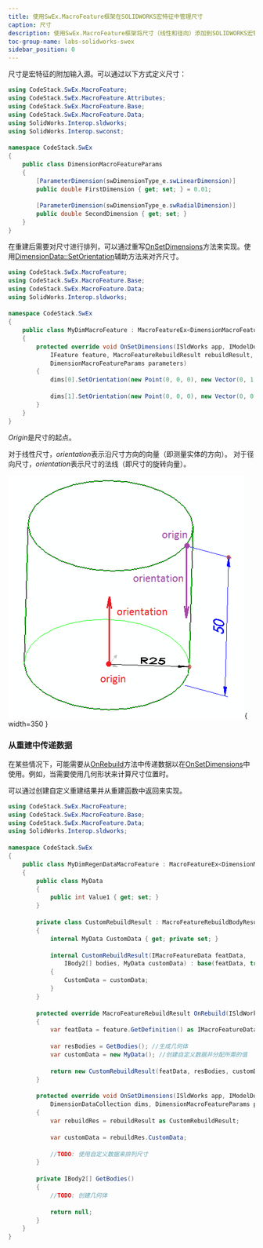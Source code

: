 ```yaml
---
title: 使用SwEx.MacroFeature框架在SOLIDWORKS宏特征中管理尺寸
caption: 尺寸
description: 使用SwEx.MacroFeature框架将尺寸（线性和径向）添加到SOLIDWORKS宏特征中
toc-group-name: labs-solidworks-swex
sidebar_position: 0
---
```

尺寸是宏特征的附加输入源。可以通过以下方式定义尺寸：

~~~ cs
using CodeStack.SwEx.MacroFeature;
using CodeStack.SwEx.MacroFeature.Attributes;
using CodeStack.SwEx.MacroFeature.Base;
using CodeStack.SwEx.MacroFeature.Data;
using SolidWorks.Interop.sldworks;
using SolidWorks.Interop.swconst;

namespace CodeStack.SwEx
{
    public class DimensionMacroFeatureParams
    {
        [ParameterDimension(swDimensionType_e.swLinearDimension)]
        public double FirstDimension { get; set; } = 0.01;

        [ParameterDimension(swDimensionType_e.swRadialDimension)]
        public double SecondDimension { get; set; }
    }    
}

~~~



在重建后需要对尺寸进行排列，可以通过重写[OnSetDimensions](https://docs.codestack.net/swex/macro-feature/html/M_CodeStack_SwEx_MacroFeature_MacroFeatureEx_1_OnSetDimensions.htm)方法来实现。使用[DimensionData::SetOrientation](https://docs.codestack.net/swex/macro-feature/html/M_CodeStack_SwEx_MacroFeature_Data_DimensionDataExtension_SetOrientation.htm)辅助方法来对齐尺寸。

~~~ cs
using CodeStack.SwEx.MacroFeature;
using CodeStack.SwEx.MacroFeature.Base;
using CodeStack.SwEx.MacroFeature.Data;
using SolidWorks.Interop.sldworks;

namespace CodeStack.SwEx
{
    public class MyDimMacroFeature : MacroFeatureEx<DimensionMacroFeatureParams>
    {
        protected override void OnSetDimensions(ISldWorks app, IModelDoc2 model,
            IFeature feature, MacroFeatureRebuildResult rebuildResult, DimensionDataCollection dims,
            DimensionMacroFeatureParams parameters)
        {
            dims[0].SetOrientation(new Point(0, 0, 0), new Vector(0, 1, 0));

            dims[1].SetOrientation(new Point(0, 0, 0), new Vector(0, 0, 1));
        }
    }
}

~~~



*Origin*是尺寸的起点。

对于线性尺寸，*orientation*表示沿尺寸方向的向量（即测量实体的方向）。
对于径向尺寸，*orientation*表示尺寸的法线（即尺寸的旋转向量）。

![尺寸的方向](dimensions-orientation.png){ width=350 }

### 从重建中传递数据

在某些情况下，可能需要从[OnRebuild](https://docs.codestack.net/swex/macro-feature/html/M_CodeStack_SwEx_MacroFeature_MacroFeatureEx_1_OnRebuild.htm)方法中传递数据以在[OnSetDimensions](https://docs.codestack.net/swex/macro-feature/html/M_CodeStack_SwEx_MacroFeature_MacroFeatureEx_1_OnSetDimensions.htm)中使用。例如，当需要使用几何形状来计算尺寸位置时。

可以通过创建自定义重建结果并从重建函数中返回来实现。

~~~ cs
using CodeStack.SwEx.MacroFeature;
using CodeStack.SwEx.MacroFeature.Base;
using CodeStack.SwEx.MacroFeature.Data;
using SolidWorks.Interop.sldworks;

namespace CodeStack.SwEx
{
    public class MyDimRegenDataMacroFeature : MacroFeatureEx<DimensionMacroFeatureParams>
    {
        public class MyData
        {
            public int Value1 { get; set; }
        }

        private class CustomRebuildResult : MacroFeatureRebuildBodyResult
        {
            internal MyData CustomData { get; private set; }

            internal CustomRebuildResult(IMacroFeatureData featData,
                IBody2[] bodies, MyData customData) : base(featData, true, bodies)
            {
                CustomData = customData;
            }
        }

        protected override MacroFeatureRebuildResult OnRebuild(ISldWorks app, IModelDoc2 model, IFeature feature, DimensionMacroFeatureParams parameters)
        {
            var featData = feature.GetDefinition() as IMacroFeatureData;

            var resBodies = GetBodies(); //生成几何体
            var customData = new MyData(); //创建自定义数据并分配所需的值

            return new CustomRebuildResult(featData, resBodies, customData); //返回自定义重建结果
        }

        protected override void OnSetDimensions(ISldWorks app, IModelDoc2 model, IFeature feature, MacroFeatureRebuildResult rebuildResult,
            DimensionDataCollection dims, DimensionMacroFeatureParams parameters)
        {
            var rebuildRes = rebuildResult as CustomRebuildResult;

            var customData = rebuildRes.CustomData;

            //TODO: 使用自定义数据来排列尺寸
        }

        private IBody2[] GetBodies()
        {
            //TODO: 创建几何体

            return null;
        }
    }
}

~~~